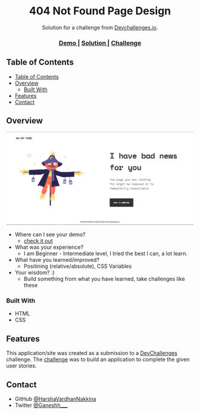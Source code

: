 <!-- Please update value in the {}  -->

<h1 align="center">404 Not Found Page Design</h1>

<div align="center">
   Solution for a challenge from  <a href="http://devchallenges.io" target="_blank">Devchallenges.io</a>.
</div>

<div align="center">
  <h3>
    <a href="https://404-not-found-snowy.vercel.app/">
      Demo
    </a>
    <span> | </span>
    <a href="https://github.com/HarshaVardhanNakkina/404-not-found">
      Solution
    </a>
    <span> | </span>
    <a href="https://devchallenges.io/challenges/wBunSb7FPrIepJZAg0sY">
      Challenge
    </a>
  </h3>
</div>

<!-- TABLE OF CONTENTS -->

## Table of Contents

- [Table of Contents](#table-of-contents)
- [Overview](#overview)
  - [Built With](#built-with)
- [Features](#features)
- [Contact](#contact)

<!-- OVERVIEW -->

## Overview

![Desktop](./404%20Not%20Found%20Desktop.png)


- Where can I see your demo?
  - [check it out](https://404-not-found-snowy.vercel.app/)
- What was your experience?
  - I am Beginner - Intermediate level, I tried the best I can, a lot learn.
- What have you learned/improved?
  - Positining (relative/absolute), CSS Variables
- Your wisdom? :)
  - Build something from what you have learned, take challenges like these

### Built With

- HTML
- CSS

## Features

This application/site was created as a submission to a [DevChallenges](https://devchallenges.io/challenges) challenge. The [challenge](https://devchallenges.io/challenges/wBunSb7FPrIepJZAg0sY) was to build an application to complete the given user stories.

## Contact

- GitHub [@HarshaVardhanNakkina](https://github.com/HarshaVardhanNakkina)
- Twitter [@Ganeshh___](https://twitter.com/Ganeshh___)
